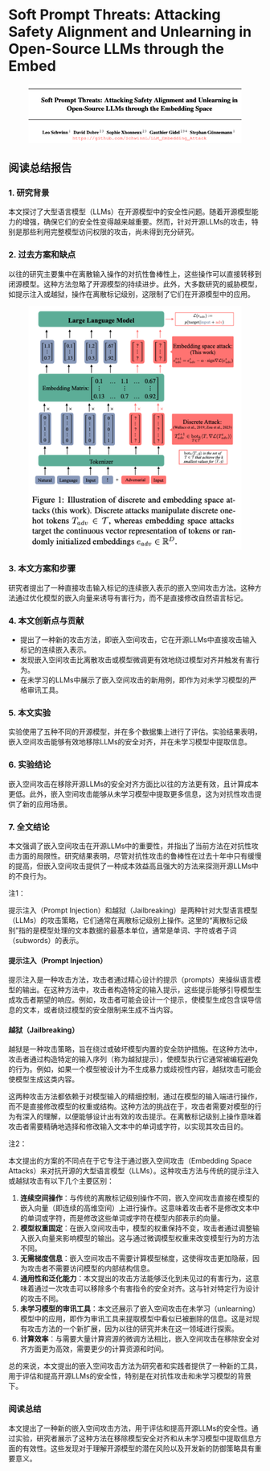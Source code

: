 # Soft Prompt Threats: Attacking Safety Alignment and Unlearning in Open-Source LLMs through the Embed

<figure><img src="../.gitbook/assets/image (5) (1) (1) (1) (1) (1) (1) (1) (1) (1) (1) (1) (1) (1) (1) (1) (1) (1) (1) (1) (1) (1) (1) (1) (1) (1) (1) (1) (1) (1) (1) (1) (1) (1) (1) (1) (1) (1) (1) (1) (1) (1) (1) (1).png" alt=""><figcaption></figcaption></figure>

## 阅读总结报告

### 1. 研究背景

本文探讨了大型语言模型（LLMs）在开源模型中的安全性问题。随着开源模型能力的增强，确保它们的安全性变得越来越重要。然而，针对开源LLMs的攻击，特别是那些利用完整模型访问权限的攻击，尚未得到充分研究。

### 2. 过去方案和缺点

以往的研究主要集中在离散输入操作的对抗性鲁棒性上，这些操作可以直接转移到闭源模型。这种方法忽略了开源模型的持续进步。此外，大多数研究的威胁模型，如提示注入或越狱，操作在离散标记级别，这限制了它们在开源模型中的应用。

<figure><img src="../.gitbook/assets/image (6) (1) (1) (1) (1) (1) (1) (1) (1) (1) (1) (1) (1) (1) (1) (1) (1) (1) (1) (1) (1) (1) (1) (1) (1) (1) (1) (1) (1) (1) (1) (1) (1) (1) (1) (1) (1) (1) (1) (1) (1).png" alt=""><figcaption></figcaption></figure>

### 3. 本文方案和步骤

研究者提出了一种直接攻击输入标记的连续嵌入表示的嵌入空间攻击方法。这种方法通过优化模型的嵌入向量来诱导有害行为，而不是直接修改自然语言标记。

### 4. 本文创新点与贡献

* 提出了一种新的攻击方法，即嵌入空间攻击，它在开源LLMs中直接攻击输入标记的连续嵌入表示。
* 发现嵌入空间攻击比离散攻击或模型微调更有效地绕过模型对齐并触发有害行为。
* 在未学习的LLMs中展示了嵌入空间攻击的新用例，即作为对未学习模型的严格审讯工具。

### 5. 本文实验

实验使用了五种不同的开源模型，并在多个数据集上进行了评估。实验结果表明，嵌入空间攻击能够有效地移除LLMs的安全对齐，并在未学习模型中提取信息。

### 6. 实验结论

嵌入空间攻击在移除开源LLMs的安全对齐方面比以往的方法更有效，且计算成本更低。此外，嵌入空间攻击能够从未学习模型中提取更多信息，这为对抗性攻击提供了新的应用场景。

### 7. 全文结论

本文强调了嵌入空间攻击在开源LLMs中的重要性，并指出了当前方法在对抗性攻击方面的局限性。研究结果表明，尽管对抗性攻击的鲁棒性在过去十年中只有缓慢的提高，但嵌入空间攻击提供了一种成本效益高且强大的方法来探测开源LLMs中的不良行为。



注1：

提示注入（Prompt Injection）和越狱（Jailbreaking）是两种针对大型语言模型（LLMs）的攻击策略，它们通常在离散标记级别上操作。这里的“离散标记级别”指的是模型处理的文本数据的最基本单位，通常是单词、字符或者子词（subwords）的表示。

#### 提示注入（Prompt Injection）

提示注入是一种攻击方法，攻击者通过精心设计的提示（prompts）来操纵语言模型的输出。在这种方法中，攻击者构造特定的输入提示，这些提示能够引导模型生成攻击者期望的响应。例如，攻击者可能会设计一个提示，使模型生成包含误导信息的文本，或者绕过模型的安全限制来生成不当内容。

#### 越狱（Jailbreaking）

越狱是一种攻击策略，旨在绕过或破坏模型内置的安全防护措施。在这种方法中，攻击者通过构造特定的输入序列（称为越狱提示），使模型执行它通常被编程避免的行为。例如，如果一个模型被设计为不生成暴力或歧视性内容，越狱攻击可能会使模型生成这类内容。

这两种攻击方法都依赖于对模型输入的精细控制，通过在模型的输入端进行操作，而不是直接修改模型的权重或结构。这种方法的挑战在于，攻击者需要对模型的行为有深入的理解，以便能够设计出有效的攻击提示。在离散标记级别上操作意味着攻击者需要精确地选择和修改输入文本中的单词或字符，以实现其攻击目的。



注2：

本文提出的方案的不同点在于它专注于通过嵌入空间攻击（Embedding Space Attacks）来对抗开源的大型语言模型（LLMs）。这种攻击方法与传统的提示注入或越狱攻击有以下几个主要区别：

1. **连续空间操作**：与传统的离散标记级别操作不同，嵌入空间攻击直接在模型的嵌入向量（即连续的高维空间）上进行操作。这意味着攻击者不是修改文本中的单词或字符，而是修改这些单词或字符在模型内部表示的向量。
2. **模型权重固定**：在嵌入空间攻击中，模型的权重保持不变，攻击者通过调整输入嵌入向量来影响模型的输出。这与通过微调模型权重来改变模型行为的方法不同。
3. **无需梯度信息**：嵌入空间攻击不需要计算模型梯度，这使得攻击更加隐蔽，因为攻击者不需要访问模型的内部结构信息。
4. **通用性和泛化能力**：本文提出的攻击方法能够泛化到未见过的有害行为，这意味着通过一次攻击可以移除多个有害指令的安全对齐。这与针对特定行为设计的攻击不同。
5. **未学习模型的审讯工具**：本文还展示了嵌入空间攻击在未学习（unlearning）模型中的应用，即作为审讯工具来提取模型中看似已被删除的信息。这是对现有攻击方法的一个新扩展，因为以往的研究并未在这一领域进行探索。
6. **计算效率**：与需要大量计算资源的微调方法相比，嵌入空间攻击在移除安全对齐方面更为高效，需要更少的计算资源和时间。

总的来说，本文提出的嵌入空间攻击方法为研究者和实践者提供了一种新的工具，用于评估和提高开源LLMs的安全性，特别是在对抗性攻击和未学习模型的背景下。



### 阅读总结

本文提出了一种新的嵌入空间攻击方法，用于评估和提高开源LLMs的安全性。通过实验，研究者展示了这种方法在移除模型安全对齐和从未学习模型中提取信息方面的有效性。这些发现对于理解开源模型的潜在风险以及开发新的防御策略具有重要意义。
